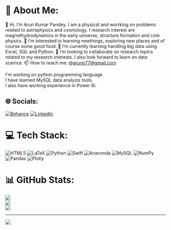 # 💫 About Me:
👋 Hi, I’m Arun Kumar Pandey. I am a physicst and worrking on problems related to astrophysics and cosmology. I research interest are magnethydrodynamics in the early universe, structure formation and cmb physics.
👀 I’m interested in learning newthings, exploring new places and of course some good food.
🌱 I’m currently learning handling big data using Excel, SQL and Python.
💞️ I’m looking to collaborate on research topics related to my research interests. I also look forward to learn on data sceince.
📫 How to reach me: @arunp77@gmail.com


I'm working on python programming language<br>I have learned MySQL data analysis tools.<br>I also have working experience in Power Bi.


## 🌐 Socials:
[![Behance](https://img.shields.io/badge/Behance-1769ff?logo=behance&logoColor=white)](https://behance.net/arunsinp) [![LinkedIn](https://img.shields.io/badge/LinkedIn-%230077B5.svg?logo=linkedin&logoColor=white)](https://linkedin.com/in/dr-arun-kumar-pandey-5186a336) 

# 💻 Tech Stack:
![HTML5](https://img.shields.io/badge/html5-%23E34F26.svg?style=for-the-badge&logo=html5&logoColor=white) ![LaTeX](https://img.shields.io/badge/latex-%23008080.svg?style=for-the-badge&logo=latex&logoColor=white) ![Python](https://img.shields.io/badge/python-3670A0?style=for-the-badge&logo=python&logoColor=ffdd54) ![Swift](https://img.shields.io/badge/swift-F54A2A?style=for-the-badge&logo=swift&logoColor=white) ![Anaconda](https://img.shields.io/badge/Anaconda-%2344A833.svg?style=for-the-badge&logo=anaconda&logoColor=white) ![MySQL](https://img.shields.io/badge/mysql-%2300f.svg?style=for-the-badge&logo=mysql&logoColor=white) ![NumPy](https://img.shields.io/badge/numpy-%23013243.svg?style=for-the-badge&logo=numpy&logoColor=white) ![Pandas](https://img.shields.io/badge/pandas-%23150458.svg?style=for-the-badge&logo=pandas&logoColor=white) ![Plotly](https://img.shields.io/badge/Plotly-%233F4F75.svg?style=for-the-badge&logo=plotly&logoColor=white)
# 📊 GitHub Stats:
![](https://github-readme-stats.vercel.app/api?username=arunsinp&theme=dark&hide_border=false&include_all_commits=true&count_private=true)<br/>
![](https://github-readme-streak-stats.herokuapp.com/?user=arunsinp&theme=dark&hide_border=false)<br/>
![](https://github-readme-stats.vercel.app/api/top-langs/?username=arunsinp&theme=dark&hide_border=false&include_all_commits=true&count_private=true&layout=compact)

---
[![](https://visitcount.itsvg.in/api?id=arunsinp&icon=0&color=0)](https://visitcount.itsvg.in)

<!-- Proudly created with GPRM ( https://gprm.itsvg.in ) -->
